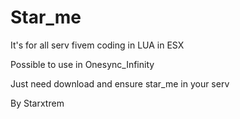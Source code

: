 # Star_me

It's for all serv fivem coding in LUA in ESX

Possible to use in Onesync_Infinity

Just need download and ensure star_me in your serv

By Starxtrem
